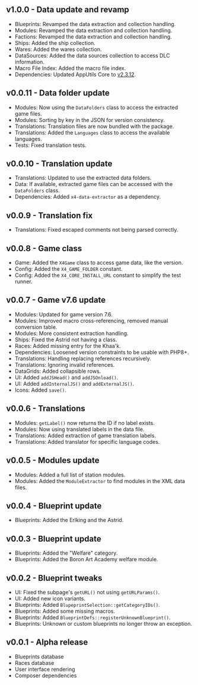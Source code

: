 ## v1.0.0 - Data update and revamp
- Blueprints: Revamped the data extraction and collection handling.
- Modules: Revamped the data extraction and collection handling.
- Factions: Revamped the data extraction and collection handling.
- Ships: Added the ship collection.
- Wares: Added the wares collection.
- DataSources: Added the data sources collection to access DLC information.
- Macro File Index: Added the macro file index.
- Dependencies: Updated AppUtils Core to [v2.3.12](https://github.com/Mistralys/application-utils-core/releases/tag/2.3.12).

## v0.0.11 - Data folder update
- Modules: Now using the `DataFolders` class to access the extracted game files.
- Modules: Sorting by key in the JSON for version consistency.
- Translations: Translation files are now bundled with the package.
- Translations: Added the `Languages` class to access the available languages.
- Tests: Fixed translation tests.

## v0.0.10 - Translation update
- Translations: Updated to use the extracted data folders.
- Data: If available, extracted game files can be accessed with the `DataFolders` class.
- Dependencies: Added `x4-data-extractor` as a dependency.

## v0.0.9 - Translation fix
- Translations: Fixed escaped comments not being parsed correctly.

## v0.0.8 - Game class
- Game: Added the `X4Game` class to access game data, like the version.
- Config: Added the `X4_GAME_FOLDER` constant.
- Config: Added the `X4_CORE_INSTALL_URL` constant to simplify the test runner.

## v0.0.7 - Game v7.6 update
- Modules: Updated for game version 7.6.
- Modules: Improved macro cross-referencing, removed manual conversion table.
- Modules: More consistent extraction handling.
- Ships: Fixed the Astrid not having a class.
- Races: Added missing entry for the Khaa'k.
- Dependencies: Loosened version constraints to be usable with PHP8+.
- Translations: Handling replacing references recursively.
- Translations: Ignoring invalid references.
- DataGrids: Added collapsible rows.
- UI: Added `addJSHead()` and `addJSOnload()`.
- UI: Added `addInternalJS()` and `addExternalJS()`.
- Icons: Added `save()`.

## v0.0.6 - Translations
- Modules: `getLabel()` now returns the ID if no label exists.
- Modules: Now using translated labels in the data file.
- Translations: Added extraction of game translation labels.
- Translations: Added translator for specific language codes.

## v0.0.5 - Modules update
- Modules: Added a full list of station modules.
- Modules: Added the `ModuleExtractor` to find modules in the XML data files.

## v0.0.4 - Blueprint update
- Blueprints: Added the Erlking and the Astrid.

## v0.0.3 - Blueprint update
- Blueprints: Added the "Welfare" category.
- Blueprints: Added the Boron Art Academy welfare module.

## v0.0.2 - Blueprint tweaks
- UI: Fixed the subpage's `getURL()` not using `getURLParams()`.
- UI: Added new icon variants.
- Blueprints: Added `BlupeprintSelection::getCategoryIDs()`.
- Blueprints: Added some missing macros.
- Blueprints: Added `BlueprintDefs::registerUnknownBlueprint()`.
- Blueprints: Unknown or custom blueprints no longer throw an exception.

## v0.0.1 - Alpha release
- Blueprints database
- Races database
- User interface rendering
- Composer dependencies
